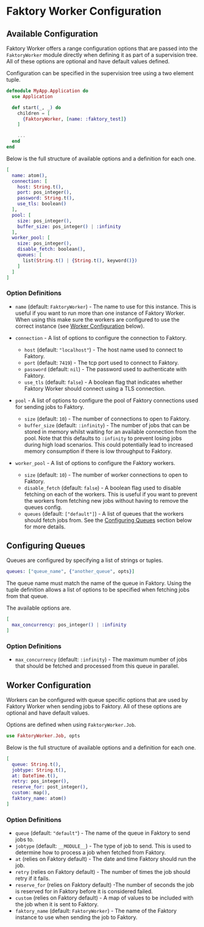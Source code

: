 # Faktory Worker Configuration

## Available Configuration

Faktory Worker offers a range configuration options that are passed into the `FaktoryWorker` module directly when defining it as part of a supervision tree. All of these options are optional and have default values defined.

Configuration can be specified in the supervision tree using a two element tuple.

```elixir
defmodule MyApp.Application do
  use Application

  def start(_, _) do
    children = [
      {FaktoryWorker, [name: :faktory_test]}
    ]

    ...
  end
end
```

Below is the full structure of available options and a definition for each one.

```elixir
[
  name: atom(),
  connection: [
    host: String.t(),
    port: pos_integer(),
    password: String.t(),
    use_tls: boolean()
  ],
  pool: [
    size: pos_integer(),
    buffer_size: pos_integer() | :infinity
  ],
  worker_pool: [
    size: pos_integer(),
    disable_fetch: boolean(),
    queues: [
      list(String.t() | {String.t(), keyword()})
    ]
  ]
]
```

### Option Definitions

- `name` (default: `FaktoryWorker`) - The name to use for this instance. This is useful if you want to run more than one instance of Faktory Worker. When using this make sure the workers are configured to use the correct instance (see [Worker Configuration](#worker-configuration) below).

- `connection` - A list of options to configure the connection to Faktory.

  - `host` (default: `"localhost"`) - The host name used to connect to Faktory.
  - `port` (default: `7419`) - The tcp port used to connect to Faktory.
  - `password` (default: `nil`) - The password used to authenticate with Faktory.
  - `use_tls` (default: `false`) - A boolean flag that indicates whether Faktory Worker should connect using a TLS connection.

- `pool` - A list of options to configure the pool of Faktory connections used for sending jobs to Faktory.

  - `size` (default: `10`) - The number of connections to open to Faktory.
  - `buffer_size` (default: `:infinity`) - The number of jobs that can be stored in memory whilst waiting for an available connection from the pool. Note that this defaults to `:infinity` to prevent losing jobs during high load scenarios. This could potentially lead to increased memory consumption if there is low throughput to Faktory.

- `worker_pool` - A list of options to configure the Faktory workers.
  - `size` (default: `10`) - The number of worker connections to open to Faktory.
  - `disable_fetch` (default: `false`) - A boolean flag used to disable fetching on each of the workers. This is useful if you want to prevent the workers from fetching new jobs without having to remove the queues config.
  - `queues` (default: `["default"]`) - A list of queues that the workers should fetch jobs from. See the [Configuring Queues](#configuring-queues) section below for more details.

## Configuring Queues

Queues are configured by specifying a list of strings or tuples.

```elixir
queues: ["queue_name", {"another_queue", opts}]
```

The queue name must match the name of the queue in Faktory. Using the tuple definition allows a list of options to be specified when fetching jobs from that queue.

The available options are.

```elixir
[
  max_concurrency: pos_integer() | :infinity
]
```

### Option Definitions

- `max_concurrency` (default: `:infinity`) - The maximum number of jobs that should be fetched and processed from this queue in parallel.

## Worker Configuration

Workers can be configured with queue specific options that are used by Faktory Worker when sending jobs to Faktory. All of these options are optional and have default values.

Options are defined when using `FaktoryWorker.Job`.

```elixir
use FaktoryWorker.Job, opts
```

Below is the full structure of available options and a definition for each one.

```elixir
[
  queue: String.t(),
  jobtype: String.t(),
  at: DateTime.t(),
  retry: pos_integer(),
  reserve_for: post_integer(),
  custom: map(),
  faktory_name: atom()
]
```

### Option Definitions

- `queue` (default: `"default"`) - The name of the queue in Faktory to send jobs to.
- `jobtype` (default: `__MODULE__`) - The type of job to send. This is used to determine how to process a job when fetched from Faktory.
- `at` (relies on Faktory default) - The date and time Faktory should run the job.
- `retry` (relies on Faktory default) - The number of times the job should retry if it fails.
- `reserve_for` (relies on Faktory default) -The number of seconds the job is reserved for in Faktory before it is considered failed.
- `custom` (relies on Faktory default) - A map of values to be included with the job when it is sent to Faktory.
- `faktory_name` (default: `FaktoryWorker`) - The name of the Faktory instance to use when sending the job to Faktory.
